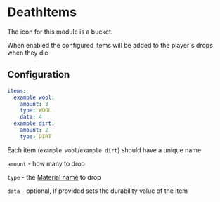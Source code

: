 DeathItems
==========

The icon for this module is a bucket.

When enabled the configured items will be added to the player's drops when they die

## Configuration

```yaml
items:
  example wool:
    amount: 3
    type: WOOL
    data: 4
  example dirt:
    amount: 2
    type: DIRT
```

Each item (`example wool`/`example dirt`) should have a unique name

`amount` - how many to drop

`type` - the [Material name](https://hub.spigotmc.org/javadocs/bukkit/org/bukkit/Material.html) to drop

`data` - optional, if provided sets the durability value of the item